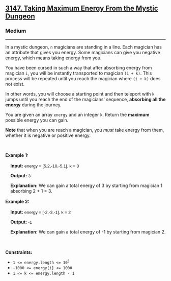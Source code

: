 <h2><a href="https://leetcode.com/problems/taking-maximum-energy-from-the-mystic-dungeon/?envType=daily-question&envId=2025-10-10">3147. Taking Maximum Energy From the Mystic Dungeon</a></h2><h3>Medium</h3><hr><p>In a mystic dungeon, <code>n</code> magicians are standing in a line. Each magician has an attribute that gives you energy. Some magicians can give you negative energy, which means taking energy from you.</p>

<p>You have been cursed in such a way that after absorbing energy from magician <code>i</code>, you will be instantly transported to magician <code>(i + k)</code>. This process will be repeated until you reach the magician where <code>(i + k)</code> does not exist.</p>

<p>In other words, you will choose a starting point and then teleport with <code>k</code> jumps until you reach the end of the magicians&#39; sequence, <strong>absorbing all the energy</strong> during the journey.</p>

<p>You are given an array <code>energy</code> and an integer <code>k</code>. Return the <strong>maximum</strong> possible energy you can gain.</p>

<p><strong>Note</strong> that when you are reach a magician, you <em>must</em> take energy from them, whether it is negative or positive energy.</p>

<p>&nbsp;</p>
<p><strong class="example">Example 1:</strong></p>

<div class="example-block" style="
    border-color: var(--border-tertiary);
    border-left-width: 2px;
    color: var(--text-secondary);
    font-size: .875rem;
    margin-bottom: 1rem;
    margin-top: 1rem;
    overflow: visible;
    padding-left: 1rem;
">
<p><strong>Input:</strong> <span class="example-io" style="
    font-family: Menlo,sans-serif;
    font-size: 0.85rem;
"> energy = [5,2,-10,-5,1], k = 3</span></p>

<p><strong>Output:</strong><span class="example-io" style="
    font-family: Menlo,sans-serif;
    font-size: 0.85rem;
"> 3</span></p>

<p><strong>Explanation:</strong> We can gain a total energy of 3 by starting from magician 1 absorbing 2 + 1 = 3.</p>
</div>

<p><strong class="example">Example 2:</strong></p>

<div class="example-block" style="
    border-color: var(--border-tertiary);
    border-left-width: 2px;
    color: var(--text-secondary);
    font-size: .875rem;
    margin-bottom: 1rem;
    margin-top: 1rem;
    overflow: visible;
    padding-left: 1rem;
">
<p><strong>Input:</strong><span class="example-io" style="
    font-family: Menlo,sans-serif;
    font-size: 0.85rem;
"> energy = [-2,-3,-1], k = 2</span></p>

<p><strong>Output:</strong><span class="example-io" style="
    font-family: Menlo,sans-serif;
    font-size: 0.85rem;
"> -1</span></p>

<p><strong>Explanation:</strong> We can gain a total energy of -1 by starting from magician 2.</p>
</div>

<p>&nbsp;</p>
<p><strong>Constraints:</strong></p>

<ul>
	<li><code>1 &lt;= energy.length &lt;= 10<sup>5</sup></code></li>
	<li><code>-1000 &lt;= energy[i] &lt;= 1000</code></li>
	<li><code>1 &lt;= k &lt;= energy.length - 1</code></li>
</ul>

<p>&nbsp;</p>
​​​​​​
